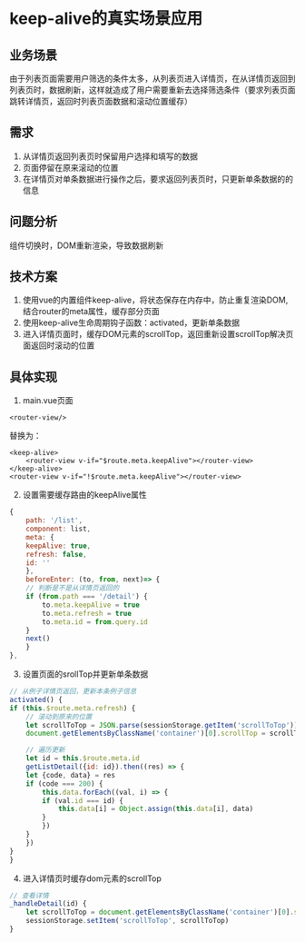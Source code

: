 
# keep-alive的真实场景应用

## 业务场景

由于列表页面需要用户筛选的条件太多，从列表页进入详情页，在从详情页返回到列表页时，数据刷新，这样就造成了用户需要重新去选择筛选条件（要求列表页面跳转详情页，返回时列表页面数据和滚动位置缓存）

## 需求

1. 从详情页返回列表页时保留用户选择和填写的数据
2. 页面停留在原来滚动的位置
3. 在详情页对单条数据进行操作之后，要求返回列表页时，只更新单条数据的的信息

## 问题分析

组件切换时，DOM重新渲染，导致数据刷新

## 技术方案

1. 使用vue的内置组件keep-alive，将状态保存在内存中，防止重复渲染DOM,结合router的meta属性，缓存部分页面
2. 使用keep-alive生命周期钩子函数：activated，更新单条数据
3. 进入详情页面时，缓存DOM元素的scrollTop，返回重新设置scrollTop解决页面返回时滚动的位置

## 具体实现

1. main.vue页面

```vue
<router-view/>
```

替换为：

```vue
<keep-alive>
    <router-view v-if="$route.meta.keepAlive"></router-view>
</keep-alive>
<router-view v-if="!$route.meta.keepAlive"></router-view>
```

2. 设置需要缓存路由的keepAlive属性

```js
{
    path: '/list',
    component: list,
    meta: {
    keepAlive: true,
    refresh: false,
    id: ''
    },
    beforeEnter: (to, from, next)=> {
    // 判断是不是从详情页返回的
    if (from.path === '/detail') {
        to.meta.keepAlive = true
        to.meta.refresh = true
        to.meta.id = from.query.id
    }
    next()
    }
},
```

3. 设置页面的srollTop并更新单条数据

```js
// 从例子详情页返回，更新本条例子信息
activated() {
if (this.$route.meta.refresh) {
    // 滚动到原来的位置
    let scrollToTop = JSON.parse(sessionStorage.getItem('scrollToTop'))
    document.getElementsByClassName('container')[0].scrollTop = scrollToTop

    // 遍历更新
    let id = this.$route.meta.id
    getListDetail({id: id}).then((res) => {
    let {code, data} = res
    if (code === 200) {
        this.data.forEach((val, i) => {
        if (val.id === id) {
            this.data[i] = Object.assign(this.data[i], data)
        }
        })
    }
    })
}
}
```
4. 进入详情页时缓存dom元素的scrollTop
```js
// 查看详情
_handleDetail(id) {
    let scrollToTop = document.getElementsByClassName('container')[0].scrollTop
    sessionStorage.setItem('scrollToTop', scrollToTop)
}
```